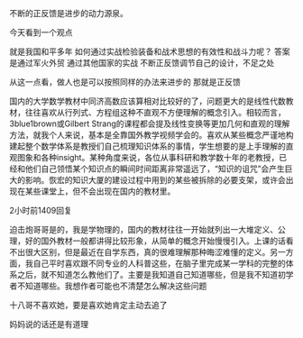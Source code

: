 不断的正反馈是进步的动力源泉。

今天看到一个观点

就是我国和平多年 如何通过实战检验装备和战术思想的有效性和战斗力呢？
答案是通过军火外贸 通过其他国家的实战
不断正反馈调节自己的设计，不足之处

从这一点看，做人也是可以按照同样的办法来进步的
那就是正反馈



国内的大学数学教材中同济高数应该算相对比较好的了，问题更大的是线性代数教材，往往喜欢从行列式、方程组这种不直观不方便理解的概念引入。相较而言，3blue1brown或Gilbert Strang的课程都会提及线性变换等更加几何和直观的理解方法，就我个人来说，基本是全靠国外教学视频学会的。喜欢从某些概念严谨地构建起整个数学体系是教授们自己梳理知识体系的事情，学生想要的是上手理解的直观图象和各种insight。某种角度来说，各位从事科研和教学数十年的老教授，已经和他们自己领悟某个知识点的瞬间时间距离非常遥远了，“知识的诅咒”会产生巨大的影响。恢宏的知识大厦的建设过程中用到的某些被拆除的必要支架，或许会出现在某些课堂上，但不会出现在国内的教材里。

2小时前1409回复

迫击炮哥哥是的，我是学物理的，国内的教材往往一开始就列出一大堆定义、公理，好的国外教材一般都讲得比较形象，从简单的概念开始慢慢引入。上课的话看不出很大区别，但是最近在自学东西，真的很难理解那种晦涩难懂的定义。另一方面，我自己平时喜欢跟不同专业的人科普这些，在脑子里完成某一学科的完整的体系之后，就不知道怎么教他们了。主要是我知道自己知道哪些，但是我不知道初学者不知道哪些。我想作者可能也不清楚怎么解决这些问题

十八哥不喜欢她，要是喜欢她肯定主动去追了

妈妈说的话还是有道理
